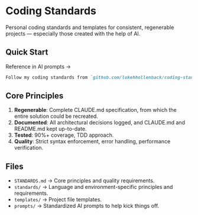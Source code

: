 # Coding Standards

Personal coding standards and templates for consistent, regenerable projects — especially those created with the help of AI.

## Quick Start

Reference in AI prompts →

```markdown
Follow my coding standards from `github.com/lukehhollenback/coding-standards`.
```

## Core Principles

1. **Regenerable**: Complete CLAUDE.md specification, from which the entire solution could be recreated.
2. **Documented**: All architectural decisions logged, and CLAUDE.md and README.md kept up-to-date.
3. **Tested**: 90%+ coverage, TDD approach.
4. **Quality**: Strict syntax enforcement, error handling, performance verification.

## Files

- `STANDARDS.md` → Core principles and quality requirements.
- `standards/` → Language and environment-specific principles and requirements.
- `templates/` → Project file templates.
- `prompts/` → Standardized AI prompts to help kick things off.
